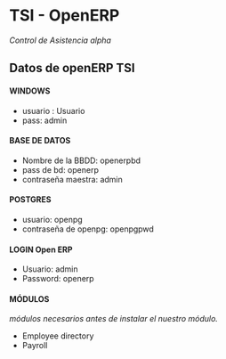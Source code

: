 TSI - OpenERP
=============

*Control de Asistencia alpha*

## Datos de openERP TSI


#### WINDOWS

* usuario : Usuario
* pass: admin


#### BASE DE DATOS

* Nombre de la BBDD: openerpbd
* pass de bd: openerp
* contraseña maestra: admin


#### POSTGRES

* usuario: openpg
* contraseña de openpg: openpgpwd


#### LOGIN Open ERP

* Usuario: admin
* Password: openerp


#### MÓDULOS 

*módulos necesarios antes de instalar el nuestro módulo.*
* Employee directory
* Payroll
